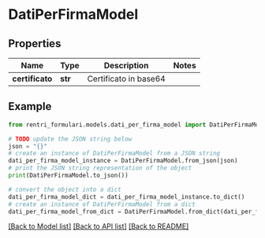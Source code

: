 # DatiPerFirmaModel


## Properties

Name | Type | Description | Notes
------------ | ------------- | ------------- | -------------
**certificato** | **str** | Certificato in base64 | 

## Example

```python
from rentri_formulari.models.dati_per_firma_model import DatiPerFirmaModel

# TODO update the JSON string below
json = "{}"
# create an instance of DatiPerFirmaModel from a JSON string
dati_per_firma_model_instance = DatiPerFirmaModel.from_json(json)
# print the JSON string representation of the object
print(DatiPerFirmaModel.to_json())

# convert the object into a dict
dati_per_firma_model_dict = dati_per_firma_model_instance.to_dict()
# create an instance of DatiPerFirmaModel from a dict
dati_per_firma_model_from_dict = DatiPerFirmaModel.from_dict(dati_per_firma_model_dict)
```
[[Back to Model list]](../README.md#documentation-for-models) [[Back to API list]](../README.md#documentation-for-api-endpoints) [[Back to README]](../README.md)


